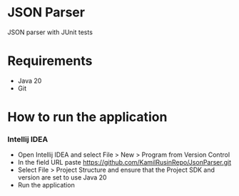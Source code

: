 # JSON Parser
JSON parser with JUnit tests


# Requirements
- Java 20
- Git


# How to run the application
### Intellij IDEA
- Open Intellij IDEA and select File > New > Program from Version Control
- In the field URL paste https://github.com/KamilRusinRepo/JsonParser.git
- Select File > Project Structure and ensure that the Project SDK and version are set to use Java 20
- Run the application 
